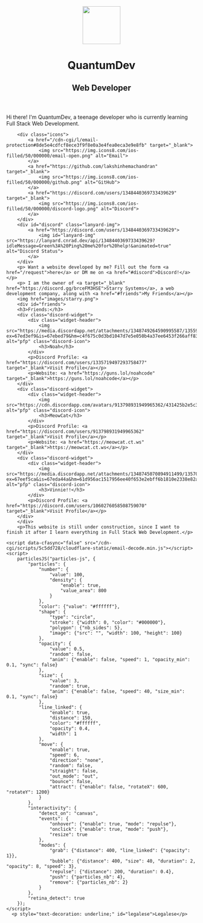 
<!DOCTYPE html>
<html lang="en">
<head>
    <title>QuantumDev</title>
    <link rel="stylesheet" href="./styles.css">
    <link rel="icon" type="image/png" href="images/quantum.png">
    <meta name="description" content="Hi there! I'm QuantumDev, a teenage developer who is currently learning Full Stack Development.">
    <meta property="og:title" content="QuantumDev">
    <meta property="og:description" content="Hi there! I'm QuantumDev, a teenage developer who is currently learning Full Stack Development.">
    <meta property="og:image" content="https://quantum.is-a.dev/images/quantum.png">
    <meta property="og:url" content="https://quantum.is-a.dev">
    <meta property="og:type" content="website">
    <meta property="og:image" content="https://quantum.is-a.dev/images/quantum.png">
    <meta name="twitter:card" content="summary_large_image">
    <meta name="twitter:title" content="QuantumDev">
    <meta name="twitter:description" content="Hi there! I'm QuantumDev, a teenage developer who is currently learning Full Stack Development.">
    <meta name="twitter:image" content="https://quantum.is-a.dev/images/quantum.png">
    <meta name="viewport" content="width=device-width, initial-scale=1.0">
    <link href="https://fonts.googleapis.com/css2?family=Fira+Code&display=swap" rel="stylesheet">
    <script src="https://cdn.jsdelivr.net/npm/particles.js"></script>
</head>
<body>
    <div id="particles-js"></div>
	    <div id="particles-js"></div>
    <div class="container">
        <header>
            <img src="images/quantum.png" height="100">
            <h1 id="title"> QuantumDev </h1>
            <h2 id="subtitle">Web Developer</h2>
        </header>
        <p> Hi there! I'm QuantumDev, a teenage developer who is currently learning Full Stack Web Development.</p>
        
        <div class="icons">
            <a href="/cdn-cgi/l/email-protection#8de5e4cdfcf8ece3f9f8e0a3e4fea0eca3e9e8fb" target="_blank">
                <img src="https://img.icons8.com/ios-filled/50/000000/email-open.png" alt="Email">
            </a>
            <a href="https://github.com/lakshinhemachandran" target="_blank">
                <img src="https://img.icons8.com/ios-filled/50/000000/github.png" alt="GitHub">
            </a>
            <a href="https://discord.com/users/1348440369733439629" target="_blank">
                <img src="https://img.icons8.com/ios-filled/50/000000/discord-logo.png" alt="Discord">
            </a>
        </div>
        <div id="discord" class="lanyard-img">
            <a href="https://discord.com/users/1348440369733439629">
                <img id="lanyard-img" src="https://lanyard.cnrad.dev/api/1348440369733439629?idleMessage=Green%3A%20Ping%20me%20for%20help!&animated=true" alt="Discord Status">
            </a>
        </div>
        <p> Want a website developed by me? Fill out the form <a href="/request">here</a> or DM me on <a href="#discord">Discord!</a></p>
        <p> I am the owner of <a target="_blank" href="https://discord.gg/brceFM3HSE">Starry Systems</a>, a web development company, along with <a href="#friends">My Friends</a></p>
        <img href="images/starry.png"> 
        <div id="friends">
        <h3>Friends:</h3>
        <div class="discord-widget">
            <div class="widget-header">
                <img src="https://media.discordapp.net/attachments/1348749264590995587/1355900211284807700/Untitled_design.png?ex=67ed3ef9&is=67ebed79&hm=c4f675c0d3bd1047d7e5e050b4a37ee6453f266aff8394d822d55cc8b701c415&=&format=webp&quality=lossless" alt="pfp" class="discord-icon">
                <h3>Noah</h3>
            </div>
            <p>Discord Profile: <a href="https://discord.com/users/1335719497293758477" target="_blank">Visit Profile</a></p>
            <p>Website: <a href="https://guns.lol/noahcode" target="_blank">https://guns.lol/noahcode</a></p>
        </div>
        <div class="discord-widget">
            <div class="widget-header">
                <img src="https://cdn.discordapp.com/avatars/913798931949965362/431425b2e5c3e2b42b061924ffd90004.webp" alt="pfp" class="discord-icon">
                <h3>MeowCat</h3>
            </div>
            <p>Discord Profile: <a href="https://discord.com/users/913798931949965362" target="_blank">Visit Profile</a></p>
            <p>Website: <a href="https://meowcat.ct.ws" target="_blank">https://meowcat.ct.ws</a></p>
        </div>
        <div class="discord-widget">
            <div class="widget-header">
                <img src="https://media.discordapp.net/attachments/1348745070894911499/1357096161533493429/images.png?ex=67eef5ca&is=67eda44a&hm=61d956ac1517956ee40f653e2ebff6b1810e2338e82a6679c486d6501980a995&=&format=webp&quality=lossless" alt="pfp" class="discord-icon">
                <h3>Vinnie!!</h3>
            </div>
            <p>Discord Profile: <a href="https://discord.com/users/1060276058508759070" target="_blank">Visit Profile</a></p>
        </div>
        </div>
        <p>This website is still under construction, since I want to finish it after I learn everything in Full Stack Web Development.</p>
        
    <script data-cfasync="false" src="/cdn-cgi/scripts/5c5dd728/cloudflare-static/email-decode.min.js"></script><script>
        particlesJS("particles-js", {
            "particles": {
                "number": {
                    "value": 100,
                    "density": {
                        "enable": true,
                        "value_area": 800
                    }
                },
                "color": {"value": "#ffffff"},
                "shape": {
                    "type": "circle",
                    "stroke": {"width": 0, "color": "#000000"},
                    "polygon": {"nb_sides": 5},
                    "image": {"src": "", "width": 100, "height": 100}
                },
                "opacity": {
                    "value": 0.5,
                    "random": false,
                    "anim": {"enable": false, "speed": 1, "opacity_min": 0.1, "sync": false}
                },
                "size": {
                    "value": 3,
                    "random": true,
                    "anim": {"enable": false, "speed": 40, "size_min": 0.1, "sync": false}
                },
                "line_linked": {
                    "enable": true,
                    "distance": 150,
                    "color": "#ffffff",
                    "opacity": 0.4,
                    "width": 1
                },
                "move": {
                    "enable": true,
                    "speed": 6,
                    "direction": "none",
                    "random": false,
                    "straight": false,
                    "out_mode": "out",
                    "bounce": false,
                    "attract": {"enable": false, "rotateX": 600, "rotateY": 1200}
                }
            },
            "interactivity": {
                "detect_on": "canvas",
                "events": {
                    "onhover": {"enable": true, "mode": "repulse"},
                    "onclick": {"enable": true, "mode": "push"},
                    "resize": true
                },
                "modes": {
                    "grab": {"distance": 400, "line_linked": {"opacity": 1}},
                    "bubble": {"distance": 400, "size": 40, "duration": 2, "opacity": 8, "speed": 3},
                    "repulse": {"distance": 200, "duration": 0.4},
                    "push": {"particles_nb": 4},
                    "remove": {"particles_nb": 2}
                }
            },
            "retina_detect": true
        });
    </script>
      <p style="text-decoration: underline;" id="legalese">Legalese</p>

<!-- Popup -->
<div id="legalPopup" class="popup">
    <div class="popup-content">
        <span class="close">&times;</span>
        <div style="color: black;" id="popupContent">
          <p xmlns:cc="http://creativecommons.org/ns#" xmlns:dct="http://purl.org/dc/terms/"><a property="dct:title" rel="cc:attributionURL" href="https://quantum.is-a.dev">https://quantum.is-a.dev</a> by <a rel="cc:attributionURL dct:creator" property="cc:attributionName" href="https://quantum.is-a.dev">QuantumDev</a> is licensed under <a href="https://creativecommons.org/licenses/by-nc-nd/4.0/?ref=chooser-v1" target="_blank" rel="license noopener noreferrer" style="display:inline-block;">CC BY-NC-ND 4.0<img style="height:22px!important;margin-left:3px;vertical-align:text-bottom;" src="https://mirrors.creativecommons.org/presskit/icons/cc.svg?ref=chooser-v1" alt=""><img style="height:22px!important;margin-left:3px;vertical-align:text-bottom;" src="https://mirrors.creativecommons.org/presskit/icons/by.svg?ref=chooser-v1" alt=""><img style="height:22px!important;margin-left:3px;vertical-align:text-bottom;" src="https://mirrors.creativecommons.org/presskit/icons/nc.svg?ref=chooser-v1" alt=""><img style="height:22px!important;margin-left:3px;vertical-align:text-bottom;" src="https://mirrors.creativecommons.org/presskit/icons/nd.svg?ref=chooser-v1" alt=""></a></p>
        </div>
    </div>
</div>

<script>
    // Get the modal
    var modal = document.getElementById("legalPopup");

    // Get the button that opens the modal
    var legalese = document.getElementById("legalese");

    // Get the <span> element that closes the modal
    var span = document.getElementsByClassName("close")[0];

    // When the user clicks the "Legalese" paragraph, open the modal
    legalese.onclick = function() {
        modal.style.display = "block";
    }

    // When the user clicks on <span> (x), close the modal
    span.onclick = function() {
        modal.style.display = "none";
    }

    // When the user clicks anywhere outside the modal, close it
    window.onclick = function(event) {
        if (event.target == modal) {
            modal.style.display = "none";
        }
    }
</script>

<style>
    /* The Modal (background) */
    .popup {
        display: none; 
        position: fixed; 
        z-index: 1; 
        left: 0;
        top: 0;
        width: 100%; 
        height: 100%; 
        overflow: auto; 
        background-color: rgb(0,0,0); 
        background-color: rgba(0,0,0,0.4); 
    }

    /* Modal Content */
    .popup-content {
        background-color: #fefefe;
        margin: 15% auto;
        padding: 20px;
        border: 1px solid #888;
        width: 80%;
        max-width: 600px;
        border-radius: 10px;
    }

    /* The Close Button */
    .close {
        color: #aaa;
        float: right;
        font-size: 28px;
        font-weight: bold;
    }

    .close:hover,
    .close:focus {
        color: black;
        text-decoration: none;
        cursor: pointer;
    }
</style>
<script>(function(){function c(){var b=a.contentDocument||a.contentWindow.document;if(b){var d=b.createElement('script');d.innerHTML="window.__CF$cv$params={r:'92ab77fe6ce92018',t:'MTc0MzcxMzc0NS4wMDAwMDA='};var a=document.createElement('script');a.nonce='';a.src='/cdn-cgi/challenge-platform/scripts/jsd/main.js';document.getElementsByTagName('head')[0].appendChild(a);";b.getElementsByTagName('head')[0].appendChild(d)}}if(document.body){var a=document.createElement('iframe');a.height=1;a.width=1;a.style.position='absolute';a.style.top=0;a.style.left=0;a.style.border='none';a.style.visibility='hidden';document.body.appendChild(a);if('loading'!==document.readyState)c();else if(window.addEventListener)document.addEventListener('DOMContentLoaded',c);else{var e=document.onreadystatechange||function(){};document.onreadystatechange=function(b){e(b);'loading'!==document.readyState&&(document.onreadystatechange=e,c())}}}})();</script><script defer src="https://static.cloudflareinsights.com/beacon.min.js/vcd15cbe7772f49c399c6a5babf22c1241717689176015" integrity="sha512-ZpsOmlRQV6y907TI0dKBHq9Md29nnaEIPlkf84rnaERnq6zvWvPUqr2ft8M1aS28oN72PdrCzSjY4U6VaAw1EQ==" data-cf-beacon='{"rayId":"92ab77fe6ce92018","serverTiming":{"name":{"cfExtPri":true,"cfL4":true,"cfSpeedBrain":true,"cfCacheStatus":true}},"version":"2025.3.0","token":"c8e97235197946269ed60846be0ca9c3"}' crossorigin="anonymous"></script>
</body>
</html>
